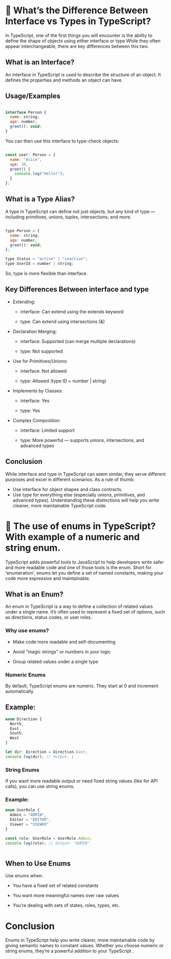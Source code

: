 
# 📌  What’s the Difference Between Interface vs Types in TypeScript?

In TypeScript, one of the first things you will encounter is the ability to define the shape of objects using either interface or type While they often appear interchangeable, there are key differences between this two. 



## What is an Interface?

An interface in TypeScript is used to describe the structure of an object. It defines the properties and methods an object can have.

## Usage/Examples

```javascript

interface Person {
  name: string;
  age: number;
  greet(): void;
}

```


You can then use this interface to type-check objects:

```javascript

const user: Person = {
  name: "Alice",
  age: 30,
  greet() {
    console.log("Hello!");
  }
};

```
## What is a Type Alias?
A type in TypeScript can define not just objects, but any kind of type — including primitives, unions, tuples, intersections, and more.
```javascript

type Person = {
  name: string;
  age: number;
  greet(): void;
};

type Status = "active" | "inactive";
type UserId = number | string;

```
So, type is more flexible than interface.

##  Key Differences Between interface and type

- Extending:
   - interface: Can extend using the extends keyword

  - type: Can extend using intersections (&)

- Declaration Merging:

  - interface: Supported (can merge multiple declarations)

  - type:  Not supported

- Use for Primitives/Unions:

  - interface:  Not allowed

  - type:  Allowed (type ID = number | string)

- Implements by Classes:

  - interface:  Yes

  - type:  Yes

- Complex Composition:

  - interface: Limited support

  - type: More powerful — supports unions, intersections, and advanced types
## Conclusion
While interface and type in TypeScript can seem similar, they serve different purposes and excel in different scenarios. As a rule of thumb:
- Use interface for object shapes and class contracts.
- Use type for everything else (especially unions, primitives, and advanced types).
Understanding these distinctions will help you write cleaner, more maintainable TypeScript code.





# 📌 The use of enums in TypeScript? With example of a numeric and string enum.

TypeScript adds powerful tools to JavaScript to help developers write safer and more readable code and one of those tools is the enum. Short for 'enumeration', enums let you define a set of named constants, making your code more expressive and maintainable.

## What is an Enum?
An enum in TypeScript is a way to define a collection of related values under a single name. It’s often used to represent a fixed set of options, such as directions, status codes, or user roles.

### Why use enums?
- Make code more readable and self-documenting

- Avoid "magic strings" or numbers in your logic

- Group related values under a single type


### Numeric Enums
By default, TypeScript enums are numeric. They start at 0 and increment automatically.

## Example:
```javascript
enum Direction {
  North,
  East,
  South,
  West
}

let dir: Direction = Direction.East;
console.log(dir); // Output: 1


```
### String Enums
If you want more readable output or need fixed string values (like for API calls), you can use string enums.

### Example:
```javascript
enum UserRole {
  Admin = "ADMIN",
  Editor = "EDITOR",
  Viewer = "VIEWER"
}

const role: UserRole = UserRole.Admin;
console.log(role); // Output: "ADMIN"



```
## When to Use Enums
Use enums when:

- You have a fixed set of related constants

- You want more meaningful names over raw values

- You’re dealing with sets of states, roles, types, etc.
# Conclusion
Enums in TypeScript help you write clearer, more maintainable code by giving semantic names to constant values. Whether you choose numeric or string enums, they’re a powerful addition to your TypeScript .
